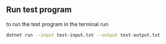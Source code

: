 ## Run test program
to run the test program in the terminal run
```sh
dotnet run --input test-input.txt --output test-output.txt
```